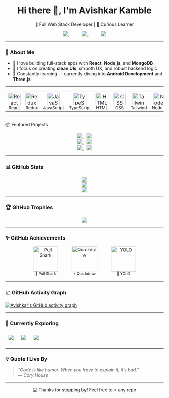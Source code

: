 <!-- README.md -->

<h1 align="center">Hi there 👋, I'm Avishkar Kamble</h1>

<p align="center">
  🚀 Full Web Stack Developer | 🧠 Curious Learner  
</p>

<p align="center">
  <a href="https://avishkar-kamble.vercel.app" target="_blank" style="margin: 0 20px;">
    <img src="https://img.shields.io/badge/Portfolio-%230A0A0A.svg?style=for-the-badge&logo=vercel&logoColor=white" />
  </a>
  <a href="https://www.linkedin.com/in/avishkar-kamble-426830202/" target="_blank" style="margin: 0 20px;">
    <img src="https://img.shields.io/badge/LinkedIn-%230077B5.svg?style=for-the-badge&logo=linkedin&logoColor=white" />
  </a>
  <a href="https://github.com/aavishkark" target="_blank" style="margin: 0 20px;">
    <img src="https://img.shields.io/badge/GitHub-%23121011.svg?style=for-the-badge&logo=github&logoColor=white" />
  </a>
</p>

---

### 🧠 About Me

- 🧱 I love building full-stack apps with **React**, **Node.js**, and **MongoDB**  
- 🎯 I focus on creating **clean UIs**, smooth UX, and robust backend logic  
- 🌱 Constantly learning — currently diving into **Android Development** and **Three.js**

---

<table align="center">
  <tr>
    <td align="center" width="70">
      <img src="https://skillicons.dev/icons?i=react" width="40" alt="React" /><br />
      <sub>React</sub>
    </td>
    <td align="center" width="70">
      <img src="https://skillicons.dev/icons?i=redux" width="40" alt="Redux" /><br />
      <sub>Redux</sub>
    </td>
    <td align="center" width="70">
      <img src="https://skillicons.dev/icons?i=js" width="40" alt="JavaScript" /><br />
      <sub>JavaScript</sub>
    </td>
    <td align="center" width="70">
      <img src="https://skillicons.dev/icons?i=ts" width="40" alt="TypeScript" /><br />
      <sub>TypeScript</sub>
    </td>
    <td align="center" width="70">
      <img src="https://skillicons.dev/icons?i=html" width="40" alt="HTML" /><br />
      <sub>HTML</sub>
    </td>
    <td align="center" width="70">
      <img src="https://skillicons.dev/icons?i=css" width="40" alt="CSS" /><br />
      <sub>CSS</sub>
    </td>
    <td align="center" width="70">
      <img src="https://skillicons.dev/icons?i=tailwind" width="40" alt="Tailwind" /><br />
      <sub>Tailwind</sub>
    </td>
    <td align="center" width="70">
      <img src="https://skillicons.dev/icons?i=nodejs" width="40" alt="Node.js" /><br />
      <sub>Node.js</sub>
    </td>
    <td align="center" width="70">
      <img src="https://skillicons.dev/icons?i=express" width="40" alt="Express" /><br />
      <sub>Express</sub>
    </td>
    <td align="center" width="70">
      <img src="https://skillicons.dev/icons?i=mongodb" width="40" alt="MongoDB" /><br />
      <sub>MongoDB</sub>
    </td>
    <td align="center" width="70">
      <img src="https://skillicons.dev/icons?i=git" width="40" alt="Git" /><br />
      <sub>Git</sub>
    </td>
  </tr>
</table>


---

📦 Featured Projects
<div align="center"> <a href="https://github.com/aavishkark/RentARide"> <img src="https://github-readme-stats.vercel.app/api/pin/?username=aavishkark&repo=RentARide&theme=tokyonight" /> </a> &nbsp; <a href="https://github.com/aavishkark/HealthBot"> <img src="https://github-readme-stats.vercel.app/api/pin/?username=aavishkark&repo=HealthBot&theme=tokyonight" /> </a> <br /> <a href="https://github.com/aavishkark/ClickIt"> <img src="https://github-readme-stats.vercel.app/api/pin/?username=aavishkark&repo=ClickIt&theme=tokyonight" /> </a> &nbsp; <a href="https://github.com/aavishkark/genter-viewer"> <img src="https://github-readme-stats.vercel.app/api/pin/?username=aavishkark&repo=genter-viewer&theme=tokyonight" /> </a> <br /> <a href="https://github.com/aavishkark/Eduquik"> <img src="https://github-readme-stats.vercel.app/api/pin/?username=aavishkark&repo=Eduquik&theme=tokyonight" /> </a> &nbsp; <a href="https://github.com/aavishkark/HotelOdeyssey"> <img src="https://github-readme-stats.vercel.app/api/pin/?username=aavishkark&repo=HotelOdeyssey&theme=tokyonight" /> </a> </div>

---

### 📊 GitHub Stats

<p align="center">
  <img src="https://github-readme-stats.vercel.app/api?username=aavishkark&show_icons=true&theme=tokyonight&hide_border=true" />
  <br />
  <img src="https://github-readme-stats.vercel.app/api/top-langs/?username=aavishkark&layout=compact&theme=tokyonight&hide_border=true" />
  <br />
  <img src="https://github-readme-streak-stats.herokuapp.com?user=aavishkark&theme=tokyonight&hide_border=true" />
</p>

---

### 🏆 GitHub Trophies

<p align="center">
  <img src="https://github-profile-trophy.vercel.app/?username=aavishkark&theme=tokyonight&no-frame=true&row=1&column=6" />
</p>

---

### ✨ GitHub Achievements

<p align="center">
  <a href="https://github.com/users/aavishkark/achievements/pull-shark" style="display: inline-block; text-align: center; margin: 0 20px; text-decoration: none;">
    <img src="https://github.githubassets.com/images/modules/profile/achievements/pull-shark-default.png" width="80" alt="Pull Shark" />
    <br />
    <sub>🧠 Pull Shark</sub>
  </a>
  <a href="https://github.com/users/aavishkark/achievements/quickdraw" style="display: inline-block; text-align: center; margin: 0 20px; text-decoration: none;">
    <img src="https://github.githubassets.com/images/modules/profile/achievements/quickdraw-default.png" width="80" alt="Quickdraw" />
    <br />
    <sub>⚡ Quickdraw</sub>
  </a>
  <a href="https://github.com/users/aavishkark/achievements/yolo" style="display: inline-block; text-align: center; margin: 0 20px; text-decoration: none;">
    <img src="https://github.githubassets.com/images/modules/profile/achievements/yolo-default.png" width="80" alt="YOLO" />
    <br />
    <sub>🎯 YOLO</sub>
  </a>
</p>

---

### 📈 GitHub Activity Graph

[![Avishkar's GitHub activity graph](https://github-readme-activity-graph.vercel.app/graph?username=aavishkark&theme=tokyo-night&hide_border=true)](https://github.com/ashutosh00710/github-readme-activity-graph)

---

### 🎯 Currently Exploring

<div align="start">
  <img src="https://img.shields.io/badge/-React%20Native-61DAFB?logo=react&logoColor=white&style=for-the-badge" style="margin: 10px;" />
  <img src="https://img.shields.io/badge/-Three.js-000000?logo=three.js&logoColor=white&style=for-the-badge" style="margin: 10px;" />
  <img src="https://img.shields.io/badge/-CI%2FCD%20%26%20Testing-4CAF50?logo=githubactions&logoColor=white&style=for-the-badge" style="margin: 10px;" />
</div>

---

### 💡 Quote I Live By

> _“Code is like humor. When you have to explain it, it’s bad.”_  
> — *Cory House*

---

<p align="center">
  💻 Thanks for stopping by! Feel free to ⭐ any repo
</p>
